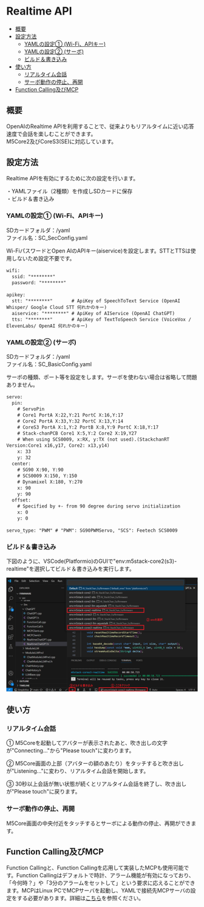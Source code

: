 # Realtime API

- [概要](#概要)
- [設定方法](#設定方法)
  - [YAMLの設定① (Wi-Fi、APIキー)](#yamlの設定-wi-fiapiキー)
  - [YAMLの設定② (サーボ)](#yamlの設定-サーボ)
  - [ビルド＆書き込み](#ビルド書き込み)
- [使い方](#使い方)
  - [リアルタイム会話](#リアルタイム会話)
  - [サーボ動作の停止、再開](#サーボ動作の停止再開)
- [Function Calling及びMCP](#function-calling及びmcp)

## 概要
OpenAIのRealtime APIを利用することで、従来よりもリアルタイムに近い応答速度で会話を楽しむことができます。  
M5Core2及びCoreS3(SE)に対応しています。

## 設定方法
Realtime APIを有効にするために次の設定を行います。

・YAMLファイル（2種類）を作成しSDカードに保存  
・ビルド＆書き込み

### YAMLの設定① (Wi-Fi、APIキー)
SDカードフォルダ：/yaml  
ファイル名：SC_SecConfig.yaml

Wi-FiパスワードとOpen AIのAPIキー(aiservice)を設定します。STTとTTSは使用しないため設定不要です。

```
wifi:
  ssid: "********"
  password: "********"

apikey:
  stt: "********"       # ApiKey of SpeechToText Service (OpenAI Whisper/ Google Cloud STT 何れかのキー)
  aiservice: "********" # ApiKey of AIService (OpenAI ChatGPT)
  tts: "********"       # ApiKey of TextToSpeech Service (VoiceVox / ElevenLabs/ OpenAI 何れかのキー)
```

### YAMLの設定② (サーボ)
SDカードフォルダ：/yaml  
ファイル名：SC_BasicConfig.yaml

サーボの種類、ポート等を設定をします。サーボを使わない場合は省略して問題ありません。

```
servo: 
  pin: 
    # ServoPin
    # Core1 PortA X:22,Y:21 PortC X:16,Y:17
    # Core2 PortA X:33,Y:32 PortC X:13,Y:14
    # CoreS3 PortA X:1,Y:2 PortB X:8,Y:9 PortC X:18,Y:17
    # Stack-chanPCB Core1 X:5,Y:2 Core2 X:19,Y27
    # When using SCS0009, x:RX, y:TX (not used).(StackchanRT Version:Core1 x16,y17, Core2: x13,y14)
    x: 33
    y: 32
  center:
    # SG90 X:90, Y:90
    # SCS0009 X:150, Y:150
    # Dynamixel X:180, Y:270
    x: 90
    y: 90
  offset: 
    # Specified by +- from 90 degree during servo initialization
    x: 0
    y: 0

servo_type: "PWM" # "PWM": SG90PWMServo, "SCS": Feetech SCS0009
```


### ビルド＆書き込み
下図のように、VSCode(Platformio)のGUIで"env:m5stack-core2(s3)-realtime"を選択してビルド＆書き込みを実行します。  

![](../images/realtime_api_select_env.png)


## 使い方
### リアルタイム会話
① M5Coreを起動してアバターが表示されたあと、吹き出しの文字が"Connecting..."から"Please touch"に変わります。

② M5Core画面の上部（アバターの額のあたり）をタッチすると吹き出しが"Listening..."に変わり、リアルタイム会話を開始します。

③ 30秒以上会話が無い状態が続くとリアルタイム会話を終了し、吹き出しが"Please touch"に戻ります。

### サーボ動作の停止、再開
M5Core画面の中央付近をタッチするとサーボによる動作の停止、再開ができます。

## Function Calling及びMCP
Function Callingと、Function Callingを応用して実装したMCPも使用可能です。Function Callingはデフォルトで時計、アラーム機能が有効になっており、「今何時？」や「3分のアラームをセットして」という要求に応えることができます。MCPはLinux PCでMCPサーバを起動し、YAMLで接続先MCPサーバの設定をする必要があります。詳細は[こちら](mcp.md)を参照ください。
